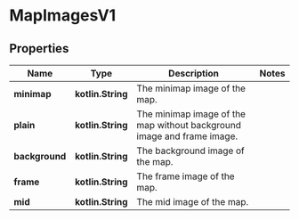 
# MapImagesV1

## Properties
| Name | Type | Description | Notes |
| ------------ | ------------- | ------------- | ------------- |
| **minimap** | **kotlin.String** | The minimap image of the map. |  |
| **plain** | **kotlin.String** | The minimap image of the map without background image and frame image. |  |
| **background** | **kotlin.String** | The background image of the map. |  |
| **frame** | **kotlin.String** | The frame image of the map. |  |
| **mid** | **kotlin.String** | The mid image of the map. |  |



